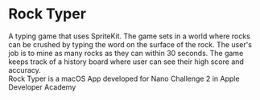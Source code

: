 # Rock Typer
A typing game that uses SpriteKit. The game sets in a world where rocks can be crushed by typing the word on the surface of the rock. The user's job is to mine as many rocks as they can within 30 seconds. The game keeps track of a history board where user can see their high score and accuracy.
<br>Rock Typer is a macOS App developed for Nano Challenge 2 in Apple Developer Academy
